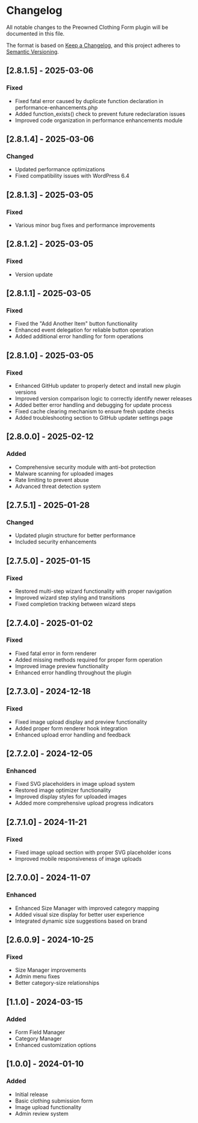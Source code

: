 # Changelog
All notable changes to the Preowned Clothing Form plugin will be documented in this file.

The format is based on [Keep a Changelog](https://keepachangelog.com/en/1.0.0/),
and this project adheres to [Semantic Versioning](https://semver.org/spec/v2.0.0.html).

## [2.8.1.5] - 2025-03-06
### Fixed
- Fixed fatal error caused by duplicate function declaration in performance-enhancements.php
- Added function_exists() check to prevent future redeclaration issues
- Improved code organization in performance enhancements module

## [2.8.1.4] - 2025-03-06
### Changed
- Updated performance optimizations
- Fixed compatibility issues with WordPress 6.4

## [2.8.1.3] - 2025-03-05
### Fixed
- Various minor bug fixes and performance improvements

## [2.8.1.2] - 2025-03-05
### Fixed
- Version update

## [2.8.1.1] - 2025-03-05
### Fixed
- Fixed the "Add Another Item" button functionality
- Enhanced event delegation for reliable button operation
- Added additional error handling for form operations

## [2.8.1.0] - 2025-03-05
### Fixed
- Enhanced GitHub updater to properly detect and install new plugin versions
- Improved version comparison logic to correctly identify newer releases
- Added better error handling and debugging for update process
- Fixed cache clearing mechanism to ensure fresh update checks
- Added troubleshooting section to GitHub updater settings page

## [2.8.0.0] - 2025-02-12
### Added
- Comprehensive security module with anti-bot protection
- Malware scanning for uploaded images
- Rate limiting to prevent abuse
- Advanced threat detection system

## [2.7.5.1] - 2025-01-28
### Changed
- Updated plugin structure for better performance
- Included security enhancements

## [2.7.5.0] - 2025-01-15
### Fixed
- Restored multi-step wizard functionality with proper navigation
- Improved wizard step styling and transitions
- Fixed completion tracking between wizard steps

## [2.7.4.0] - 2025-01-02
### Fixed
- Fixed fatal error in form renderer
- Added missing methods required for proper form operation
- Improved image preview functionality
- Enhanced error handling throughout the plugin

## [2.7.3.0] - 2024-12-18
### Fixed
- Fixed image upload display and preview functionality
- Added proper form renderer hook integration
- Enhanced upload error handling and feedback

## [2.7.2.0] - 2024-12-05
### Enhanced
- Fixed SVG placeholders in image upload system
- Restored image optimizer functionality
- Improved display styles for uploaded images
- Added more comprehensive upload progress indicators

## [2.7.1.0] - 2024-11-21
### Fixed
- Fixed image upload section with proper SVG placeholder icons
- Improved mobile responsiveness of image uploads

## [2.7.0.0] - 2024-11-07
### Enhanced
- Enhanced Size Manager with improved category mapping
- Added visual size display for better user experience
- Integrated dynamic size suggestions based on brand

## [2.6.0.9] - 2024-10-25
### Fixed
- Size Manager improvements
- Admin menu fixes
- Better category-size relationships

## [1.1.0] - 2024-03-15
### Added
- Form Field Manager
- Category Manager
- Enhanced customization options

## [1.0.0] - 2024-01-10
### Added
- Initial release
- Basic clothing submission form
- Image upload functionality
- Admin review system
